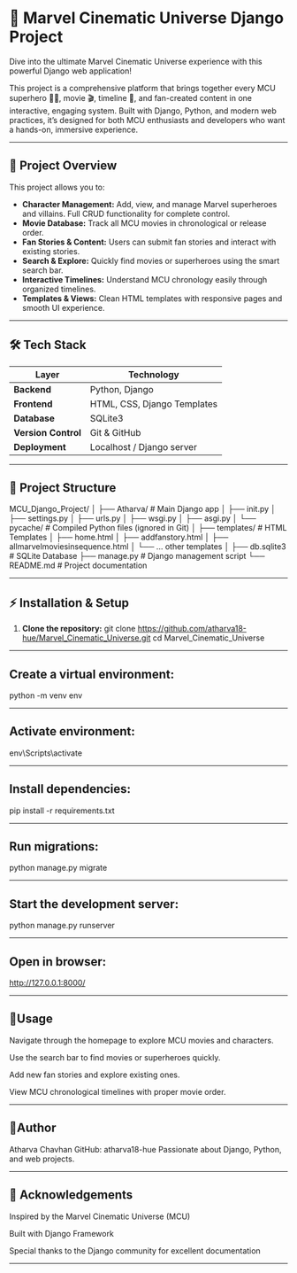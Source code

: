 # 🌌 Marvel Cinematic Universe Django Project
Dive into the ultimate Marvel Cinematic Universe experience with this powerful Django web application!

This project is a comprehensive platform that brings together every MCU superhero 🦸‍♂️, movie 🎬, timeline 📅, and fan-created content in one interactive, engaging system. Built with Django, Python, and modern web practices, it’s designed for both MCU enthusiasts and developers who want a hands-on, immersive experience.

------------------------------------------------------------------------------------------------

## 📝 Project Overview

This project allows you to:

- **Character Management:** Add, view, and manage Marvel superheroes and villains. Full CRUD functionality for complete control.
- **Movie Database:** Track all MCU movies in chronological or release order.
- **Fan Stories & Content:** Users can submit fan stories and interact with existing stories.
- **Search & Explore:** Quickly find movies or superheroes using the smart search bar.
- **Interactive Timelines:** Understand MCU chronology easily through organized timelines.
- **Templates & Views:** Clean HTML templates with responsive pages and smooth UI experience.

------------------------------------------------------------------------------------------------

## 🛠 Tech Stack

| Layer            | Technology                    |
|-----------------|-------------------------------|
| **Backend**      | Python, Django               |
| **Frontend**     | HTML, CSS, Django Templates  |
| **Database**     | SQLite3                       |
| **Version Control** | Git & GitHub                |
| **Deployment**   | Localhost / Django server     |

-------------------------------------------------------------------------------------------

## 📂 Project Structure

MCU_Django_Project/
│
├── Atharva/ # Main Django app
│ ├── init.py
│ ├── settings.py
│ ├── urls.py
│ ├── wsgi.py
│ ├── asgi.py
│ └── pycache/ # Compiled Python files (ignored in Git)
│
├── templates/ # HTML Templates
│ ├── home.html
│ ├── addfanstory.html
│ ├── allmarvelmoviesinsequence.html
│ └── ... other templates
│
├── db.sqlite3 # SQLite Database
├── manage.py # Django management script
└── README.md # Project documentation

------------------------------------------------------------------------------------------------

## ⚡ Installation & Setup

1. **Clone the repository:**
git clone https://github.com/atharva18-hue/Marvel_Cinematic_Universe.git
cd Marvel_Cinematic_Universe

------------------------------------------------------------------------------------------------

## Create a virtual environment:
python -m venv env

------------------------------------------------------------------------------------------------

## Activate environment:
env\Scripts\activate

------------------------------------------------------------------------------------------------

## Install dependencies:
pip install -r requirements.txt

------------------------------------------------------------------------------------------------

## Run migrations:
python manage.py migrate

------------------------------------------------------------------------------------------------

## Start the development server:
python manage.py runserver

------------------------------------------------------------------------------------------------

## Open in browser:
http://127.0.0.1:8000/

------------------------------------------------------------------------------------------------
## 🎯Usage
Navigate through the homepage to explore MCU movies and characters.

Use the search bar to find movies or superheroes quickly.

Add new fan stories and explore existing ones.

View MCU chronological timelines with proper movie order.

------------------------------------------------------------------------------------------------

 ## 👤Author
Atharva Chavhan
GitHub: atharva18-hue
Passionate about Django, Python, and web projects.

------------------------------------------------------------------------------------------------

## 🌟 Acknowledgements
Inspired by the Marvel Cinematic Universe (MCU)

Built with Django Framework

Special thanks to the Django community for excellent documentation

------------------------------------------------------------------------------------------------
